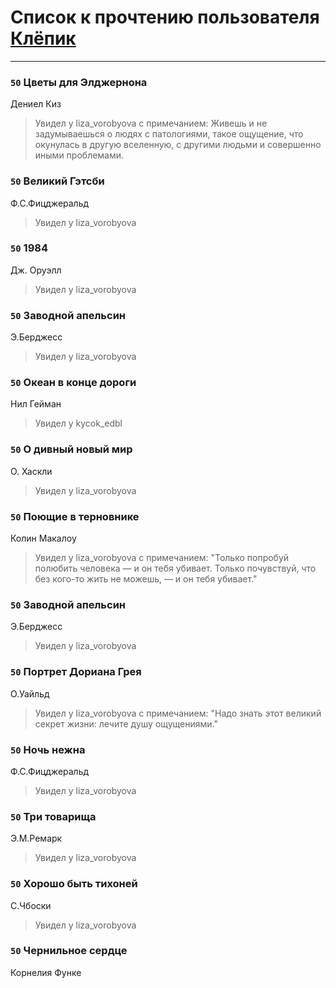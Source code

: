 # Список к прочтению пользователя [Клёпик](http://vk.com/id53582216)
---

### `50` Цветы для Элджернона
Дениел Киз
> Увидел у liza_vorobyova с примечанием: Живешь и не задумываешься о людях с патологиями, такое ощущение, что окунулась в другую вселенную, с другими людьми и совершенно иными проблемами.

### `50` Великий Гэтсби
Ф.С.Фицджеральд
> Увидел у liza_vorobyova

### `50` 1984
Дж. Оруэлл
> Увидел у liza_vorobyova

### `50` Заводной апельсин
Э.Берджесс
> Увидел у liza_vorobyova

### `50` Океан в конце дороги
Нил Гейман
> Увидел у kycok_edbl

### `50` О дивный новый мир
О. Хаскли
> Увидел у liza_vorobyova

### `50` Поющие в терновнике
Колин Макалоу
> Увидел у liza_vorobyova с примечанием: "Только попробуй полюбить человека — и он тебя убивает. Только почувствуй, что без кого-то жить не можешь, — и он тебя убивает."

### `50` Заводной апельсин
Э.Берджесс
> Увидел у liza_vorobyova

### `50` Портрет Дориана Грея
О.Уайльд
> Увидел у liza_vorobyova с примечанием: "Надо знать этот великий секрет жизни: лечите душу ощущениями."

### `50` Ночь нежна
Ф.С.Фицджеральд
> Увидел у liza_vorobyova

### `50` Три товарища
Э.М.Ремарк
> Увидел у liza_vorobyova

### `50` Хорошо быть тихоней
С.Чбоски
> Увидел у liza_vorobyova

### `50` Чернильное сердце
Корнелия Функе

